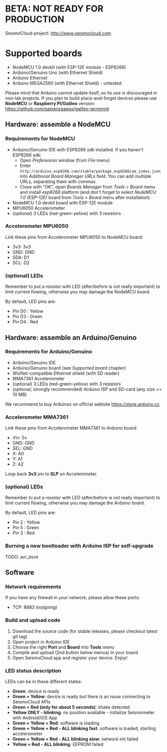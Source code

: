 # BETA: NOT READY FOR PRODUCTION

SeismoCloud project: http://www.seismocloud.com

# Supported boards

* NodeMCU 1.0 devkit (with ESP-12E module - ESP8266)
* Arduino/Genuino Uno (with Ethernet Shield)
* Arduino Ethernet
* Arduino MEGA2560 (with Ethernet Shield) - untested

Please mind that Arduino cannot update itself, so its use is discouraged in non-lab projects. If you plan to build place-and-forget devices please use **NodeMCU** or **Raspberry PI/Galileo** version: https://github.com/sapienzaapps/galileo-terremoti

## Hardware: assemble a NodeMCU

### Requirements for NodeMCU

* Arduino/Genuino IDE with ESP8266 sdk installed. If you haven't ESP8266 sdk:
	* Open *Preferences* window (from *File* menu)
	* Enter `http://arduino.esp8266.com/stable/package_esp8266com_index.json` into *Additional Board Manager URLs* field. You can add multiple URLs, separating them with commas.
	* Close with "OK", open *Boards Manager* from *Tools* > *Board* menu and install *esp8266* platform (and don't forget to select *NodeMCU 1.0 (ESP-12E)* board from *Tools* > *Board* menu after installation).
* NodeMCU 1.0 devkit board with ESP-12E module
* MPU6050 Accelerometer
* (optional) 3 LEDs (red-green-yellow) with 3 resistors

### Accelerometer MPU6050

Link these pins from Accelerometer MPU6050 to NodeMCU board:

* 3v3: 3v3
* GND: GND
* SDA: D1
* SCL: D2

### (optional) LEDs

Remember to put a resistor with LED (after/before is not really important) to limit
current flowing, otherwise you may damage the NodeMCU board.

By default, LED pins are:

* Pin D0 : Yellow
* Pin D3 : Green
* Pin D4 : Red

## Hardware: assemble an Arduino/Genuino

### Requirements for Arduino/Genuino

* Arduino/Genuino IDE
* Arduino/Genuino board (see *Supported board* chapter)
* WizNet-compatible Ethernet shield (with SD reader)
* MMA7361 Accelerometer
* (optional) 3 LEDs (red-green-yellow) with 3 resistors
* (optional; strongly recommended) Arduino ISP and SD-card (any size >= 10 MB)

We recommend to buy Arduinos on official website https://store.arduino.cc

### Accelerometer MMA7361

Link these pins from Accelerometer MMA7361 to Arduino board:

* Vin: 5v
* GND: GND
* SEL: GND
* X: A0
* Y: A1
* Z: A2

Loop back **3v3** pin to **SLP** on Accelerometer.

### (optional) LEDs

Remember to put a resistor with LED (after/before is not really important) to limit
current flowing, otherwise you may damage the Arduino board.

By default, LED pins are:

* Pin 2 : Yellow
* Pin 5 : Green
* Pin 3 : Red

### Burning a new bootloader with Arduino ISP for self-upgrade

TODO: avr_boot

## Software

### Network requirements

If you have any firewall in your network, please allow these ports:

* TCP: 8883 (outgoing)

### Build and upload code

1. Download the source code (for stable releases, please checkout latest git tag)
2. Open project in Arduino IDE
3. Choose the right **Port** and **Board** into **Tools** menu
4. Compile and upload (2nd button below menus) in your board
5. Open SeismoCloud app and register your device. Enjoy!

### LED status description

LEDs can be in these different states:

* **Green**: device is ready
* **Green + Yellow**: device is ready but there is an issue connecting to SeismoCloud APIs
* **Green + Red (only for about 5 seconds)**: shake detected
* **Yellow ONLY - blinking**: no position available - initialize Seismometer with Android/iOS App
* **Green + Yellow + Red**: software is loading
* **Green + Yellow + Red - ALL blinking fast**: software is loaded, starting accelerometer
* **Green + Yellow + Red - ALL blinking slow**: network init failed
* **Yellow + Red - ALL blinking**: EEPROM failed
